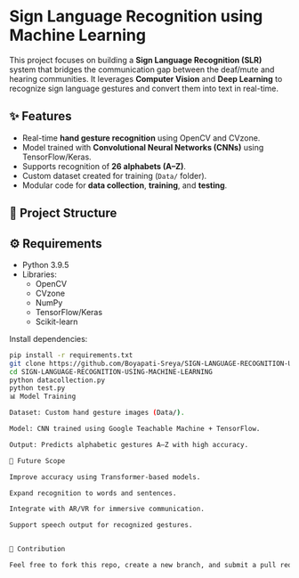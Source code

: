 # Sign Language Recognition using Machine Learning

This project focuses on building a **Sign Language Recognition (SLR)** system that bridges the communication gap between the deaf/mute and hearing communities. It leverages **Computer Vision** and **Deep Learning** to recognize sign language gestures and convert them into text in real-time.

## ✨ Features
- Real-time **hand gesture recognition** using OpenCV and CVzone.
- Model trained with **Convolutional Neural Networks (CNNs)** using TensorFlow/Keras.
- Supports recognition of **26 alphabets (A–Z)**.
- Custom dataset created for training (`Data/` folder).
- Modular code for **data collection**, **training**, and **testing**.

## 📂 Project Structure

## ⚙️ Requirements
- Python 3.9.5
- Libraries:
  - OpenCV
  - CVzone
  - NumPy
  - TensorFlow/Keras
  - Scikit-learn

Install dependencies:
```bash
pip install -r requirements.txt
git clone https://github.com/Boyapati-Sreya/SIGN-LANGUAGE-RECOGNITION-USING-MACHINE-LEARNING.git
cd SIGN-LANGUAGE-RECOGNITION-USING-MACHINE-LEARNING
python datacollection.py
python test.py
📊 Model Training

Dataset: Custom hand gesture images (Data/).

Model: CNN trained using Google Teachable Machine + TensorFlow.

Output: Predicts alphabetic gestures A–Z with high accuracy.

🔮 Future Scope

Improve accuracy using Transformer-based models.

Expand recognition to words and sentences.

Integrate with AR/VR for immersive communication.

Support speech output for recognized gestures.


🌟 Contribution

Feel free to fork this repo, create a new branch, and submit a pull request for improvements!
